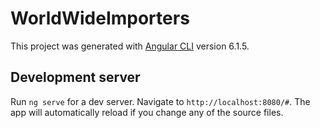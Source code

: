 # WorldWideImporters

This project was generated with [Angular CLI](https://github.com/angular/angular-cli) version 6.1.5.

## Development server

Run `ng serve` for a dev server. Navigate to `http://localhost:8080/#`. The app will automatically reload if you change any of the source files.

